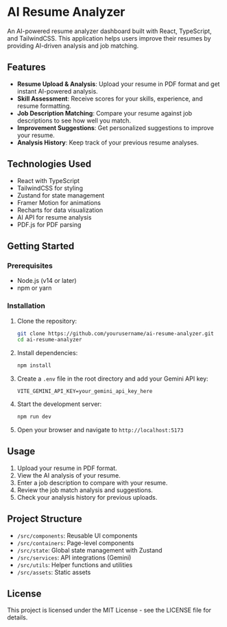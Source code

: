 # AI Resume Analyzer

An AI-powered resume analyzer dashboard built with React, TypeScript, and TailwindCSS. This application helps users improve their resumes by providing AI-driven analysis and job matching.

## Features

- **Resume Upload & Analysis**: Upload your resume in PDF format and get instant AI-powered analysis.
- **Skill Assessment**: Receive scores for your skills, experience, and resume formatting.
- **Job Description Matching**: Compare your resume against job descriptions to see how well you match.
- **Improvement Suggestions**: Get personalized suggestions to improve your resume.
- **Analysis History**: Keep track of your previous resume analyses.

## Technologies Used

- React with TypeScript
- TailwindCSS for styling
- Zustand for state management
- Framer Motion for animations
- Recharts for data visualization
- AI API for resume analysis
- PDF.js for PDF parsing

## Getting Started

### Prerequisites

- Node.js (v14 or later)
- npm or yarn

### Installation

1. Clone the repository:
   ```bash
   git clone https://github.com/yourusername/ai-resume-analyzer.git
   cd ai-resume-analyzer
   ```

2. Install dependencies:
   ```bash
   npm install
   ```

3. Create a `.env` file in the root directory and add your Gemini API key:
   ```
   VITE_GEMINI_API_KEY=your_gemini_api_key_here
   ```

4. Start the development server:
   ```bash
   npm run dev
   ```

5. Open your browser and navigate to `http://localhost:5173`

## Usage

1. Upload your resume in PDF format.
2. View the AI analysis of your resume.
3. Enter a job description to compare with your resume.
4. Review the job match analysis and suggestions.
5. Check your analysis history for previous uploads.

## Project Structure

- `/src/components`: Reusable UI components
- `/src/containers`: Page-level components
- `/src/state`: Global state management with Zustand
- `/src/services`: API integrations (Gemini)
- `/src/utils`: Helper functions and utilities
- `/src/assets`: Static assets

## License

This project is licensed under the MIT License - see the LICENSE file for details.
